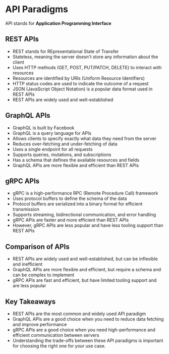 # API Paradigms

API stands for **Application Programming Interface**

## REST APIs

- REST stands for REpresentational State of Transfer
- Stateless, meaning the server doesn't store any information about the client
- Uses HTTP methods (GET, POST, PUT/PATCH, DELETE) to interact with resources
- Resources are identified by URIs (Uniform Resource Identifiers)
- HTTP status codes are used to indicate the outcome of a request
- JSON (JavaScript Object Notation) is a popular data format used in REST APIs
- REST APIs are widely used and well-established

## GraphQL APIs

- GraphQL is built by Facebook
- GraphQL is a query language for APIs
- Allows clients to specify exactly what data they need from the server
- Reduces over-fetching and under-fetching of data
- Uses a single endpoint for all requests
- Supports queries, mutations, and subscriptions
- Has a schema that defines the available resources and fields
- GraphQL APIs are more flexible and efficient than REST APIs

## gRPC APIs

- gRPC is a high-performance RPC (Remote Procedure Call) framework
- Uses protocol buffers to define the schema of the data
- Protocol buffers are serialized into a binary format for efficient transmission
- Supports streaming, bidirectional communication, and error handling
- gRPC APIs are faster and more efficient than REST APIs
- However, gRPC APIs are less popular and have less tooling support than REST APIs

## Comparison of APIs

- REST APIs are widely used and well-established, but can be inflexible and inefficient
- GraphQL APIs are more flexible and efficient, but require a schema and can be complex to implement
- gRPC APIs are fast and efficient, but have limited tooling support and are less popular

## Key Takeaways

- REST APIs are the most common and widely used API paradigm
- GraphQL APIs are a good choice when you need to reduce data fetching and improve performance
- gRPC APIs are a good choice when you need high-performance and efficient communication between servers
- Understanding the trade-offs between these API paradigms is important for choosing the right one for your use case.
